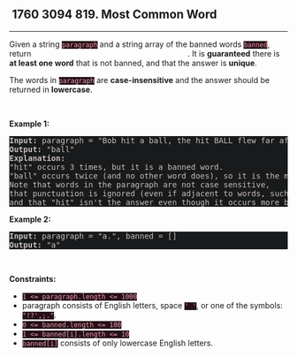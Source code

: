 <h2> 1760 3094
819. Most Common Word</h2><hr><div style="border-color: rgba(140, 122, 115, 0.65) !important;"><p style="border-color: rgba(140, 122, 115, 0.65) !important;">Given a string <code style="background-color: rgb(37, 17, 23) !important; color: rgb(236, 155, 175) !important; border-color: rgb(172, 35, 70) !important;">paragraph</code> and a string array of the banned words <code style="background-color: rgb(37, 17, 23) !important; color: rgb(236, 155, 175) !important; border-color: rgb(172, 35, 70) !important;">banned</code>, return <em style="color: rgba(255, 255, 255, 0.65) !important; border-color: rgba(140, 122, 115, 0.65) !important;">the most frequent word that is not banned</em>. It is <strong style="border-color: rgba(140, 122, 115, 0.65) !important;">guaranteed</strong> there is <strong style="border-color: rgba(140, 122, 115, 0.65) !important;">at least one word</strong> that is not banned, and that the answer is <strong style="border-color: rgba(140, 122, 115, 0.65) !important;">unique</strong>.</p>

<p style="border-color: rgba(140, 122, 115, 0.65) !important;">The words in <code style="background-color: rgb(37, 17, 23) !important; color: rgb(236, 155, 175) !important; border-color: rgb(172, 35, 70) !important;">paragraph</code> are <strong style="border-color: rgba(140, 122, 115, 0.65) !important;">case-insensitive</strong> and the answer should be returned in <strong style="border-color: rgba(140, 122, 115, 0.65) !important;">lowercase</strong>.</p>

<p style="border-color: rgba(140, 122, 115, 0.65) !important;">&nbsp;</p>
<p style="border-color: rgba(140, 122, 115, 0.65) !important;"><strong class="example" style="border-color: rgba(140, 122, 115, 0.65) !important;">Example 1:</strong></p>

<pre style="background-color: rgb(24, 26, 27) !important; color: rgb(200, 192, 188) !important; border-color: rgb(126, 109, 103) !important;"><strong style="border-color: rgb(112, 97, 92) !important;">Input:</strong> paragraph = "Bob hit a ball, the hit BALL flew far after it was hit.", banned = ["hit"]
<strong style="border-color: rgb(112, 97, 92) !important;">Output:</strong> "ball"
<strong style="border-color: rgb(112, 97, 92) !important;">Explanation:</strong> 
"hit" occurs 3 times, but it is a banned word.
"ball" occurs twice (and no other word does), so it is the most frequent non-banned word in the paragraph. 
Note that words in the paragraph are not case sensitive,
that punctuation is ignored (even if adjacent to words, such as "ball,"), 
and that "hit" isn't the answer even though it occurs more because it is banned.
</pre>

<p style="border-color: rgba(140, 122, 115, 0.65) !important;"><strong class="example" style="border-color: rgba(140, 122, 115, 0.65) !important;">Example 2:</strong></p>

<pre style="background-color: rgb(24, 26, 27) !important; color: rgb(200, 192, 188) !important; border-color: rgb(126, 109, 103) !important;"><strong style="border-color: rgb(112, 97, 92) !important;">Input:</strong> paragraph = "a.", banned = []
<strong style="border-color: rgb(112, 97, 92) !important;">Output:</strong> "a"
</pre>

<p style="border-color: rgba(140, 122, 115, 0.65) !important;">&nbsp;</p>
<p style="border-color: rgba(140, 122, 115, 0.65) !important;"><strong style="border-color: rgba(140, 122, 115, 0.65) !important;">Constraints:</strong></p>

<ul style="border-color: rgba(140, 122, 115, 0.65) !important;">
	<li style="border-color: rgba(140, 122, 115, 0.65) !important;"><code style="background-color: rgb(37, 17, 23) !important; color: rgb(236, 155, 175) !important; border-color: rgb(172, 35, 70) !important;">1 &lt;= paragraph.length &lt;= 1000</code></li>
	<li style="border-color: rgba(140, 122, 115, 0.65) !important;">paragraph consists of English letters, space <code style="background-color: rgb(37, 17, 23) !important; color: rgb(236, 155, 175) !important; border-color: rgb(172, 35, 70) !important;">' '</code>, or one of the symbols: <code style="background-color: rgb(37, 17, 23) !important; color: rgb(236, 155, 175) !important; border-color: rgb(172, 35, 70) !important;">"!?',;."</code>.</li>
	<li style="border-color: rgba(140, 122, 115, 0.65) !important;"><code style="background-color: rgb(37, 17, 23) !important; color: rgb(236, 155, 175) !important; border-color: rgb(172, 35, 70) !important;">0 &lt;= banned.length &lt;= 100</code></li>
	<li style="border-color: rgba(140, 122, 115, 0.65) !important;"><code style="background-color: rgb(37, 17, 23) !important; color: rgb(236, 155, 175) !important; border-color: rgb(172, 35, 70) !important;">1 &lt;= banned[i].length &lt;= 10</code></li>
	<li style="border-color: rgba(140, 122, 115, 0.65) !important;"><code style="background-color: rgb(37, 17, 23) !important; color: rgb(236, 155, 175) !important; border-color: rgb(172, 35, 70) !important;">banned[i]</code> consists of only lowercase English letters.</li>
</ul>
</div>